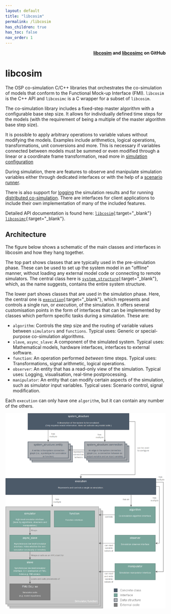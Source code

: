 ```yaml
---
layout: default
title: "libcosim"
permalink: /libcosim
has_children: true
has_toc: false
nav_order: 1
---
```


<div style="text-align: right">
    <b>
        <a href="https://github.com/open-simulation-platform/libcosim">libcosim</a>
        and  
        <a href="https://github.com/open-simulation-platform/libcosimc">libcosimc</a>   
        on GitHub
    </b>
</div>

# libcosim
The OSP co-simulation C/C++ libraries that orchestrates the co-simulation of models that conform to the Functional Mock-up Interface (FMI). 
`libcosim` is the C++ API and `libcosimc` is a C wrapper for a subset of `libcosim`. 

The co-simulation library includes a fixed-step master algorithm with a configurable base step size. 
It allows for individually defined time steps for the models (with the requirement of being a multiple of the master algorithm base step size).
 
It is possible to apply arbitrary operations to variable values without modifying the models. 
Examples include arithmetics, logical operations, transformations, unit conversions and more. 
This is necessary if variables connected between models must be summed or even modified through a linear or a coordinate frame transformation, read more in [simulation configuration](./configuration) 

During simulation, there are features to observe and manipulate simulation variables either through dedicated interfaces or with the help of a [scenario runner](./scenario).

There is also support for [logging](./logging) the simulation results and for running [distributed co-simulation](./fmuproxy).
There are interfaces for client applications to include their own implementation of many of the included features. 

Detailed API documentation is found here:
[`libcosim`](/libcosim/doxygen/libcosim/0.7.0){:target="_blank"}
[`libcosimc`](/libcosim/doxygen/libcosimc/0.7.0){:target="_blank"}.

## Architecture
The figure below shows a schematic of the main classes and interfaces in libcosim and how they hang together.

The top part shows classes that are typically used in the pre-simulation phase.
These can be used to set up the system model in an "offline" manner,
without loading any external model code or connecting to remote simulators.
The central class here is [`system_structure`](/libcosim/doxygen/libcosim/0.7.0/classcosim_1_1system__structure.html){:target="_blank"},
which, as the name suggests, contains the entire system structure.

The lower part shows classes that are used in the simulation phase.
Here, the central one is [`execution`](/libcosim/doxygen/libcosim/0.7.0/classcosim_1_1execution.html){:target="_blank"},
which represents and controls a single run, or _execution_, of the simulation.
It offers several customisation points in the form of interfaces that can be implemented by classes which perform specific tasks during a simulation.
These are:

  - `algorithm`: Controls the step size and the routing of variable values between `simulators` and `functions`. Typical uses: Generic or special-purpose co-simulation algorithms.
  - `slave`, `async_slave`: A component of the simulated system. Typical uses: Mathematical models, hardware interfaces, interfaces to external software.
  - `function`: An operation performed _between_ time steps. Typical uses: Transformations, signal arithmetic, logical operations.
  - `observer`: An entity that has a read-only view of the simulation. Typical uses: Logging, visualisation, real-time postprocessing.
  - `manipulator`: An entity that can modify certain aspects of the simulation, such as simulator input variables. Typical uses: Scenario control, signal modification.

Each `execution` can only have one `algorithm`, but it can contain any number of the others.

![A diagram that shows the main classes and interfaces in libcosim and the relationships between them](/assets/img/libcosim-architecture.png "libcosim architecture")
